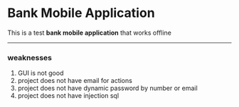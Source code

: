 # Bank Mobile Application

This is a test **bank mobile application** that works offline

---
### weaknesses

1. GUI is not good
2. project does not have email for actions
3. project does not have dynamic password by number or email
4. project does not have injection sql
